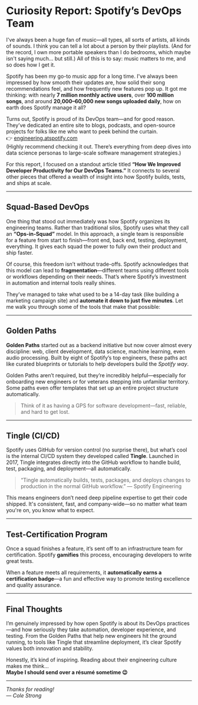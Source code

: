 # Curiosity Report: Spotify’s DevOps Team

I've always been a huge fan of music—all types, all sorts of artists, all kinds of sounds. I think you can tell a lot about a person by their playlists. (And for the record, I own more portable speakers than I do bedrooms, which maybe isn't saying much... but still.) All of this is to say: music matters to me, and so does how I get it.

Spotify has been my go-to music app for a long time. I've always been impressed by how smooth their updates are, how solid their song recommendations feel, and how frequently new features pop up. It got me thinking: with nearly **7 million monthly active users**, over **100 million songs**, and around **20,000–60,000 new songs uploaded daily**, how on earth does Spotify manage it all?

Turns out, Spotify is proud of its DevOps team—and for good reason. They’ve dedicated an entire site to blogs, podcasts, and open-source projects for folks like me who want to peek behind the curtain.  
👉 [engineering.atspotify.com](https://engineering.atspotify.com/)  
(Highly recommend checking it out. There’s everything from deep dives into data science personas to large-scale software management strategies.)

For this report, I focused on a standout article titled **“How We Improved Developer Productivity for Our DevOps Teams.”** It connects to several other pieces that offered a wealth of insight into how Spotify builds, tests, and ships at scale.

---

## Squad-Based DevOps

One thing that stood out immediately was how Spotify organizes its engineering teams. Rather than traditional silos, Spotify uses what they call an **“Ops-in-Squad”** model. In this approach, a single team is responsible for a feature from start to finish—front end, back end, testing, deployment, everything. It gives each squad the power to fully own their product and ship faster.

Of course, this freedom isn’t without trade-offs. Spotify acknowledges that this model can lead to **fragmentation**—different teams using different tools or workflows depending on their needs. That’s where Spotify’s investment in automation and internal tools really shines.

They’ve managed to take what used to be a 14-day task (like building a marketing campaign site) and **automate it down to just five minutes**. Let me walk you through some of the tools that make that possible:

---

## Golden Paths

**Golden Paths** started out as a backend initiative but now cover almost every discipline: web, client development, data science, machine learning, even audio processing. Built by eight of Spotify’s top engineers, these paths act like curated blueprints or tutorials to help developers build the _Spotify way_.

Golden Paths aren’t required, but they’re incredibly helpful—especially for onboarding new engineers or for veterans stepping into unfamiliar territory. Some paths even offer templates that set up an entire project structure automatically.

> Think of it as having a GPS for software development—fast, reliable, and hard to get lost.

---

## Tingle (CI/CD)

Spotify uses GitHub for version control (no surprise there), but what’s cool is the internal CI/CD system they developed called **Tingle**. Launched in 2017, Tingle integrates directly into the GitHub workflow to handle build, test, packaging, and deployment—all automatically.

> “Tingle automatically builds, tests, packages, and deploys changes to production in the normal GitHub workflow.” — Spotify Engineering

This means engineers don’t need deep pipeline expertise to get their code shipped. It's consistent, fast, and company-wide—so no matter what team you're on, you know what to expect.

---

## Test-Certification Program

Once a squad finishes a feature, it’s sent off to an infrastructure team for certification. Spotify **gamifies** this process, encouraging developers to write great tests.

When a feature meets all requirements, it **automatically earns a certification badge**—a fun and effective way to promote testing excellence and quality assurance.

---

## Final Thoughts

I’m genuinely impressed by how open Spotify is about its DevOps practices—and how seriously they take automation, developer experience, and testing. From the Golden Paths that help new engineers hit the ground running, to tools like Tingle that streamline deployment, it’s clear Spotify values both innovation and stability.

Honestly, it’s kind of inspiring. Reading about their engineering culture makes me think…  
**Maybe I should send over a résumé sometime 😉**

---

_Thanks for reading!_  
_— Cole Strong_
